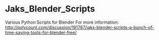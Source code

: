 # Jaks_Blender_Scripts
Various Python Scripts for Blender
For more information: http://polycount.com/discussion/191787/jaks-blender-scripts-a-bunch-of-time-saving-tools-for-blender-free/
